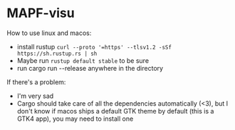 # MAPF-visu

How to use linux and macos:
- install rustup `curl --proto '=https' --tlsv1.2 -sSf https://sh.rustup.rs | sh`
- Maybe run `rustup default stable` to be sure
- run cargo run --release anywhere in the directory

If there's a problem:
- I'm very sad
- Cargo should take care of all the dependencies automatically (<3), but I don't know if macos ships a default GTK theme by default (this is a GTK4 app), you may need to install one
